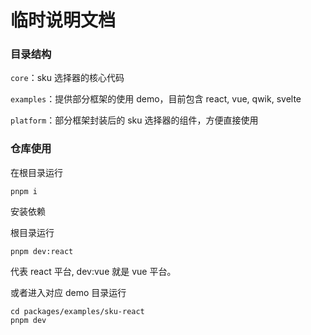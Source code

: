 # 临时说明文档

### 目录结构

`core`：sku 选择器的核心代码

`examples`：提供部分框架的使用 demo，目前包含 react, vue, qwik, svelte

`platform`：部分框架封装后的 sku 选择器的组件，方便直接使用

### 仓库使用

在根目录运行

```
pnpm i
```

安装依赖

根目录运行

```
pnpm dev:react
```

代表 react 平台, dev:vue 就是 vue 平台。

或者进入对应 demo 目录运行

```
cd packages/examples/sku-react
pnpm dev
```
